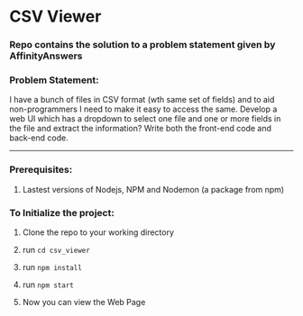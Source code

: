 # CSV Viewer

### Repo contains the solution to a problem statement given by AffinityAnswers

### Problem Statement:

I have a bunch of files in CSV format (wth same set of fields) and to aid non-programmers I need to make it easy to access the same. Develop a web UI which has a dropdown to select one file and one or more fields in the file and extract the information? Write both the front-end code and back-end code.

---

### Prerequisites:

1. Lastest versions of Nodejs, NPM and Nodemon (a package from npm)

### To Initialize the project:

1. Clone the repo to your working directory

2. run `cd csv_viewer`

3. run `npm install`

4. run `npm start`

5. Now you can view the Web Page
